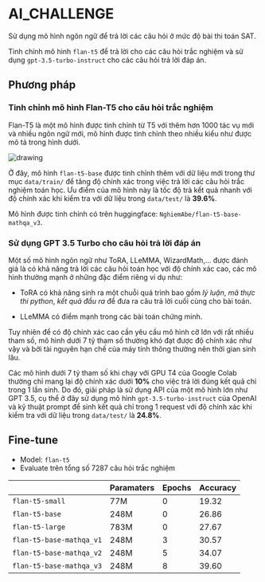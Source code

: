# AI_CHALLENGE

Sử dụng mô hình ngôn ngữ để trả lời các câu hỏi ở mức độ bài thi toán SAT.

Tinh chỉnh mô hình `flan-t5` để trả lời cho các câu hỏi trắc nghiệm và sử dụng `gpt-3.5-turbo-instruct` cho các câu hỏi trả lời đáp án.



## Phương pháp

### Tinh chỉnh mô hình Flan-T5 cho câu hỏi trắc nghiệm

Flan-T5 là một mô hình được tinh chỉnh từ T5 với thêm hơn 1000 tác vụ mới và nhiều ngôn ngữ mới, mô hình được tinh chỉnh theo nhiều kiểu như được mô tả trong hình dưới.

![drawing](https://huggingface.co/datasets/huggingface/documentation-images/resolve/main/transformers/model_doc/flan2_architecture.jpg)

Ở đây, mô hình `flan-t5-base` được tinh chỉnh thêm với dữ liệu mới trong thư mục `data/train/` để tăng độ chính xác trong việc trả lời các câu hỏi trắc nghiệm toán học. Ưu điểm của mô hình này là tốc độ trả kết quả nhanh với độ chính xác khi kiểm tra với dữ liệu trong `data/test/` là **39.6%**.

Mô hình được tinh chỉnh có trên huggingface: `NghiemAbe/flan-t5-base-mathqa_v3`.



### Sử dụng GPT 3.5 Turbo cho câu hỏi trả lời đáp án

Một số mô hình ngôn ngữ như ToRA, LLeMMA, WizardMath,... được đánh giá là có khả năng trả lời các câu hỏi toán học với độ chính xác cao, các mô hình thường mạnh ở những đặc điểm riêng ví dụ như:

- ToRA có khả năng sinh ra một chuỗi quá trình bao gồm *lý luận*, *mã thực thi python*, *kết quả đầu ra* để đưa ra câu trả lời cuối cùng cho bài toán.

- LLeMMA có điểm mạnh trong các bài toán chứng minh. 


Tuy nhiên để có độ chính xác cao cần yêu cầu mô hình cỡ lớn với rất nhiều tham số, mô hình dưới 7 tỷ tham số thường khó đạt được độ chính xác như vậy và bởi tài nguyên hạn chế của máy tính thông thường nên thời gian sinh lâu. 

Các mô hình dưới 7 tỷ tham số khi chạy với GPU T4 của Google Colab thường chỉ mang lại độ chính xác dưới **10%** cho việc trả lời đúng kết quả chỉ trong 1 lần sinh. Do đó, giải pháp là sử dụng API của một mô hình lớn như GPT 3.5, cụ thể ở đây sử dụng mô hình `gpt-3.5-turbo-instruct` của OpenAI và kỹ thuật prompt để sinh kết quả chỉ trong 1 request với độ chính xác khi kiểm tra với dữ liệu trong `data/test/` là **24.8%**.

## Fine-tune

- Model: `flan-t5`
- Evaluate trên tổng số 7287 câu hỏi trắc nghiệm

|  |Paramaters | Epochs |Accuracy |
|--|--|--|--|
|`flan-t5-small`|77M| 0 |19.32|
|`flan-t5-base` |248M| 0 |26.86|
|`flan-t5-large`|783M| 0 |27.67|
|`flan-t5-base-mathqa_v1`|248M|3 |30.57|
|`flan-t5-base-mathqa_v2`|248M|5 |34.07|
|`flan-t5-base-mathqa_v3`|248M|8 |39.60|